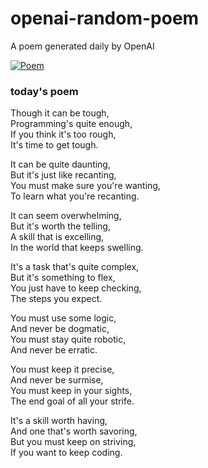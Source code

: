 
# openai-random-poem
 A poem generated daily by OpenAI

[![Poem](https://github.com/fbiego/openai-random-poem/actions/workflows/main.yml/badge.svg)](https://github.com/fbiego/openai-random-poem/actions/workflows/main.yml)

### today's poem  
  
Though it can be tough,  
Programming's quite enough,  
If you think it's too rough,  
It's time to get tough.  
  
It can be quite daunting,  
But it's just like recanting,  
You must make sure you're wanting,  
To learn what you're recanting.  
  
It can seem overwhelming,  
But it's worth the telling,  
A skill that is excelling,  
In the world that keeps swelling.  
  
It's a task that's quite complex,  
But it's something to flex,  
You just have to keep checking,  
The steps you expect.  
  
You must use some logic,  
And never be dogmatic,  
You must stay quite robotic,  
And never be erratic.  
  
You must keep it precise,  
And never be surmise,  
You must keep in your sights,  
The end goal of all your strife.  
  
It's a skill worth having,  
And one that's worth savoring,  
But you must keep on striving,  
If you want to keep coding.